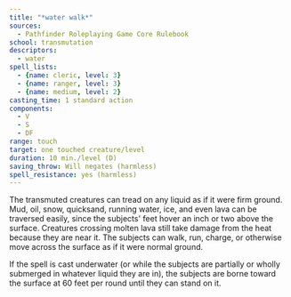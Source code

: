 ```yaml
---
title: "*water walk*"
sources:
  - Pathfinder Roleplaying Game Core Rulebook
school: transmutation
descriptors:
  - water
spell_lists:
  - {name: cleric, level: 3}
  - {name: ranger, level: 3}
  - {name: medium, level: 2}
casting_time: 1 standard action
components:
  - V
  - S
  - DF
range: touch
target: one touched creature/level
duration: 10 min./level (D)
saving_throw: Will negates (harmless)
spell_resistance: yes (harmless)
---
```


The transmuted creatures can tread on any liquid as if it were firm ground. Mud, oil, snow, quicksand, running water, ice, and even lava can be traversed easily, since the subjects' feet hover an inch or two above the surface. Creatures crossing molten lava still take damage from the heat because they are near it. The subjects can walk, run, charge, or otherwise move across the surface as if it were normal ground.

If the spell is cast underwater (or while the subjects are partially or wholly submerged in whatever liquid they are in), the subjects are borne toward the surface at 60 feet per round until they can stand on it.

